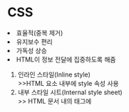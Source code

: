 <h1>CSS</h1>
<li>효율적(중복 제거)</li>
<li>유지보수 편리</li>
<li>가독성 상승</li>
<li>HTML이 정보 전달에 집중하도록 해줌</li>
<ol>
  <li>인라인 스타일(Inline style)</li>
  <div>>>HTML 요소 내부에 style 속성 사용</div>
  <li>내부 스타일 시트(Internal style sheet)</li>
  <div>>> HTML 문서 내의 <head>태그에 <style>태그를 사용하여 CSS 스타일을 적용</div>
  <li>외부 스타일 시트(External style sheet)</li>
  <pre>외부에 작성된 스타일 시트 파일은 .css 확장자를 사용하여 저장
      스타일을 적용할 웹 페이지의 <head>태그에 <link>태그를 사용하여 
        외부 스타일 시트를 포함해야만 스타일이 적용</pre>
</ol>
<br>
<pre>
selector   >>>   a(태그 선택자) {
                             color   :  red;    >> 효과(or 선언(declaration))
                              } property   value

                    .(클래스 선택자){
                                 }
                     #(id 선택자){
                                }
</pre>
<pre>
{
text-decoration:none ;  >>> 줄 삭제
}

{
font-size: 100px;   >> 테스트 크기
text-align: center; >> 텍스트 정렬
border-width:10px;  >> 테두리 두께
border-color:red;   >> 테두리 색         border: 5px solid red; (이런 식으로 작성해도 됨, 순서 상관 없음)
border-style:solid; >> 테두리 스타일
display inline;     >> 자기 크기만큼
display block;      >> 화면 전체
display none;       >> 사라짐
display grid;     
grid-template-columns : 150px 1fr; >> 명시적 열(Track)의 크기를 정의 / fr(fraction, 공간 비율) 단위
}
</pre>
